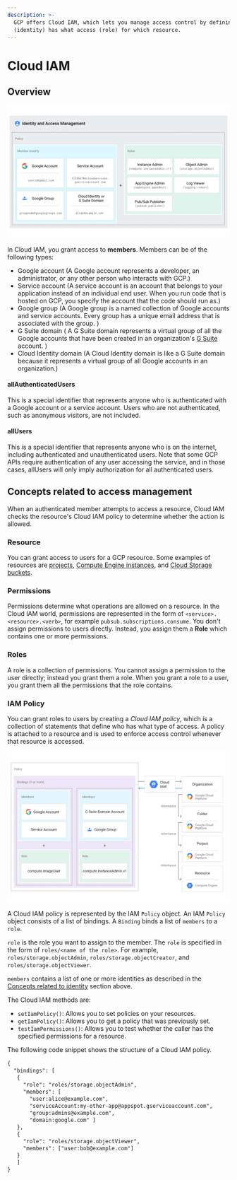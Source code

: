 ```yaml
---
description: >-
  GCP offers Cloud IAM, which lets you manage access control by defining who
  (identity) has what access (role) for which resource.
---
```


# Cloud IAM

## Overview

![Cloud IAM](../../.gitbook/assets/image%20%2819%29.png)

In Cloud IAM, you grant access to **members**. Members can be of the following types:

* Google account \(A Google account represents a developer, an administrator, or any other person who interacts with GCP.\)
* Service account \(A service account is an account that belongs to your application instead of an individual end user. When you run code that is hosted on GCP, you specify the account that the code should run as.\)
* Google group \(A Google group is a named collection of Google accounts and service accounts. Every group has a unique email address that is associated with the group. \)
* G Suite domain \( A G Suite domain represents a virtual group of all the Google accounts that have been created in an organization's [G Suite](https://gsuite.google.com/) account. \)
* Cloud Identity domain \(A Cloud Identity domain is like a G Suite domain because it represents a virtual group of all Google accounts in an organization.\)

#### allAuthenticatedUsers <a id="allauthenticatedusers"></a>

This is a special identifier that represents anyone who is authenticated with a Google account or a service account. Users who are not authenticated, such as anonymous visitors, are not included.

#### allUsers <a id="allusers"></a>

This is a special identifier that represents anyone who is on the internet, including authenticated and unauthenticated users. Note that some GCP APIs require authentication of any user accessing the service, and in those cases, allUsers will only imply authorization for all authenticated users.

## Concepts related to access management

When an authenticated member attempts to access a resource, Cloud IAM checks the resource's Cloud IAM policy to determine whether the action is allowed.

### Resource

 You can grant access to users for a GCP resource. Some examples of resources are [projects](https://cloud.google.com/resource-manager/docs/cloud-platform-resource-hierarchy#projects), [Compute Engine instances](https://cloud.google.com/compute/docs/instances/), and [Cloud Storage buckets](https://cloud.google.com/storage/docs/key-terms).

### Permissions

 Permissions determine what operations are allowed on a resource. In the Cloud IAM world, permissions are represented in the form of `<service>.<resource>.<verb>`, for example `pubsub.subscriptions.consume`.  You don't assign permissions to users directly. Instead, you assign them a **Role** which contains one or more permissions.

### Roles

A role is a collection of permissions. You cannot assign a permission to the user directly; instead you grant them a role. When you grant a role to a user, you grant them all the permissions that the role contains.

### IAM Policy

 You can grant roles to users by creating a _Cloud IAM policy_, which is a collection of statements that define who has what type of access. A policy is attached to a resource and is used to enforce access control whenever that resource is accessed.

![IAM policy](../../.gitbook/assets/image%20%288%29.png)

 A Cloud IAM policy is represented by the IAM `Policy` object. An IAM `Policy` object consists of a list of bindings. A `Binding` binds a list of `members` to a `role`.

`role` is the role you want to assign to the member. The `role` is specified in the form of `roles/<name of the role>`. For example, `roles/storage.objectAdmin`, `roles/storage.objectCreator`, and `roles/storage.objectViewer`.

`members` contains a list of one or more identities as described in the [Concepts related to identity](https://cloud.google.com/iam/docs/overview#concepts_related_identity) section above. 

The Cloud IAM methods are:

* `setIamPolicy()`: Allows you to set policies on your resources.
* `getIamPolicy()`: Allows you to get a policy that was previously set.
* `testIamPermissions()`: Allows you to test whether the caller has the specified permissions for a resource.

The following code snippet shows the structure of a Cloud IAM policy.

```text
{
  "bindings": [
   {
     "role": "roles/storage.objectAdmin",
     "members": [
       "user:alice@example.com",
       "serviceAccount:my-other-app@appspot.gserviceaccount.com",
       "group:admins@example.com",
       "domain:google.com" ]
   },
   {
     "role": "roles/storage.objectViewer",
     "members": ["user:bob@example.com"]
   }
   ]
}
```

